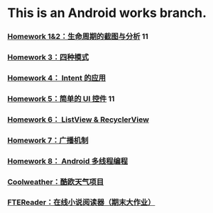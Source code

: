 # **This is an Android works branch.**

### [Homework 1&2：生命周期的截图与分析](https://github.com/cwj609690575/2018118112_Android/blob/homework/Homework%201%262/Homework%201%262.md)   11

### [Homework 3：四种模式](https://github.com/cwj609690575/2018118112_Android/blob/homework/Homework%203/Homework%203.md)

### [Homework 4： Intent 的应用](https://github.com/cwj609690575/2018118112_Android/blob/homework/Homework%204/Homework%204.md)

### [Homework 5：简单的 UI 控件](https://github.com/cwj609690575/2018118112_Android/blob/homework/Homework%205/Homework%205.md)  11

### [Homework 6： ListView & RecyclerView](https://github.com/cwj609690575/2018118112_Android/blob/homework/Homework%206/Homework%206.md)

### [Homework 7：广播机制](https://github.com/cwj609690575/2018118112_Android/blob/homework/Homework%207/Homework%207.md)

### [Homework 8： Android 多线程编程](https://github.com/cwj609690575/2018118112_Android/blob/homework/Homework%208/Homework%208.md)

### [Coolweather：酷欧天气项目](https://github.com/cwj609690575/2018118112_Android/tree/homework/Coolweather)

### [FTEReader：在线小说阅读器（期末大作业）](https://github.com/cwj609690575/2018118112_Android/blob/homework/FTEReader/FinalReport.md)